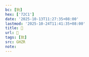 ```yaml
---
bc: [狁]
hex: ['72C1']
date: '2025-10-13T11:27:35+08:00'
lastmod: '2025-10-24T11:41:35+08:00'
title: 󰘦
url: 󰘦
tags: [狁]
src: GHZR
note:
---
```


